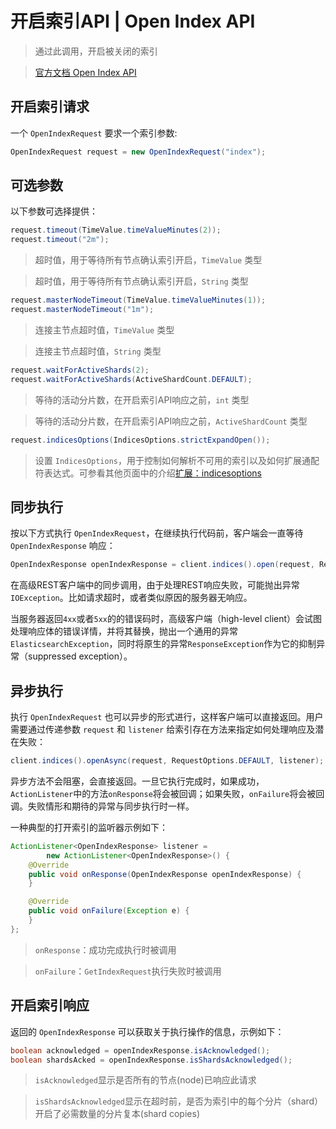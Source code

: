 # 开启索引API | Open Index API

> 通过此调用，开启被关闭的索引

> [官方文档 Open Index API](https://www.elastic.co/guide/en/elasticsearch/client/java-rest/current/java-rest-high-open-index.html)

## 开启索引请求

一个 `OpenIndexRequest` 要求一个索引参数:

```java
OpenIndexRequest request = new OpenIndexRequest("index");
```

## 可选参数

以下参数可选择提供：

```java
request.timeout(TimeValue.timeValueMinutes(2));
request.timeout("2m");
```

> 超时值，用于等待所有节点确认索引开启，`TimeValue` 类型

> 超时值，用于等待所有节点确认索引开启，`String` 类型

```java
request.masterNodeTimeout(TimeValue.timeValueMinutes(1));
request.masterNodeTimeout("1m");
```

> 连接主节点超时值，`TimeValue` 类型

> 连接主节点超时值，`String` 类型

```java
request.waitForActiveShards(2);
request.waitForActiveShards(ActiveShardCount.DEFAULT);
```

> 等待的活动分片数，在开启索引API响应之前，`int` 类型

> 等待的活动分片数，在开启索引API响应之前，`ActiveShardCount` 类型

```java
request.indicesOptions(IndicesOptions.strictExpandOpen());
```

> 设置 `IndicesOptions`，用于控制如何解析不可用的索引以及如何扩展通配符表达式。可参看其他页面中的介绍[扩展：indicesoptions](apis/index/index_exists?id=扩展：indicesoptions)

## 同步执行

按以下方式执行 `OpenIndexRequest`，在继续执行代码前，客户端会一直等待 `OpenIndexResponse` 响应：

```java
OpenIndexResponse openIndexResponse = client.indices().open(request, RequestOptions.DEFAULT);
```

在高级REST客户端中的同步调用，由于处理REST响应失败，可能抛出异常`IOException`。比如请求超时，或者类似原因的服务器无响应。

当服务器返回`4xx`或者`5xx`的的错误码时，高级客户端（high-level client）会试图处理响应体的错误详情，并将其替换，抛出一个通用的异常`ElasticsearchException`，同时将原生的异常`ResponseException`作为它的抑制异常（suppressed exception）。

## 异步执行

执行 `OpenIndexRequest` 也可以异步的形式进行，这样客户端可以直接返回。用户需要通过传递参数 `request` 和 `listener` 给索引存在方法来指定如何处理响应及潜在失败：

```java
client.indices().openAsync(request, RequestOptions.DEFAULT, listener);
```

异步方法不会阻塞，会直接返回。一旦它执行完成时，如果成功，`ActionListener`中的方法`onResponse`将会被回调；如果失败，`onFailure`将会被回调。失败情形和期待的异常与同步执行时一样。

一种典型的打开索引的监听器示例如下：

```java
ActionListener<OpenIndexResponse> listener =
        new ActionListener<OpenIndexResponse>() {
    @Override
    public void onResponse(OpenIndexResponse openIndexResponse) {
    }

    @Override
    public void onFailure(Exception e) {
    }
};
```

> `onResponse`：成功完成执行时被调用

> `onFailure`：`GetIndexRequest`执行失败时被调用

## 开启索引响应

返回的 `OpenIndexResponse` 可以获取关于执行操作的信息，示例如下：

```java
boolean acknowledged = openIndexResponse.isAcknowledged();
boolean shardsAcked = openIndexResponse.isShardsAcknowledged();
```

> `isAcknowledged`显示是否所有的节点(node)已响应此请求

> `isShardsAcknowledged`显示在超时前，是否为索引中的每个分片（shard）开启了必需数量的分片复本(shard copies)